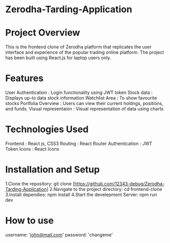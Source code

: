 # Zerodha-Tarding-Application

# Project Overview
This is the frontend clone of Zerodha platform that replicates the user interface and experience of the popular trading online platform. The project has been built using React.js for laptop users only.

# Features
User Authentication : Login functionality using JWT token
Stock data : Displays up-to data stock information
Watchlist Area : To show favourite stocks
Portfolia Overview : Users can view their current holdngs, positions, and funds.
Visual representaion : Visual representation of data using charts

# Technologies Used
Frontend : React js, CSS3
Routing : React Router
Authentication : JWT Token
Icons : React Icons

# Installation and Setup
1.Clone the repository: git clone [https://github.com/12343-debug/Zerodha-Tarding-Application]
2.Navigate to the project directory: cd frontend-clone
3.Install dependies: npm install
4.Start the develepment Server: npm run dev

# How to use 
username: 'john@mail.com' 
password: 'changeme'